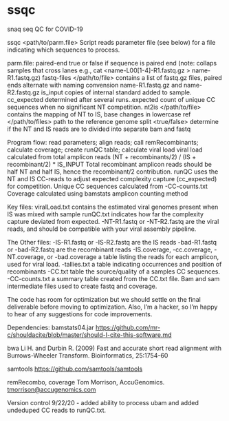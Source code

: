 # ssqc
snaq seq QC for COVID-19

ssqc <path/to/parm.file>
Script reads parameter file (see below) for a file indicating which sequences to process.

parm.file:
  paired-end true or false if sequence is paired end (note: collaps samples that cross lanes e.g., cat <name-L00[1-4]-R1.fastq.gz > name-R1.fastq.gz)
  fastq-files        </path/to/file> contains a list of fastq.gz files, paired ends alternate with naming convension name-R1.fastq.gz and name-R2.fastq.gz
  is_input   <integer> copies of internal standard added to sample.
  cc_expected        <integer> determined after several runs..expected count of unique CC sequences when no significant NT competition.
  nt2is </path/to/file> contains the mapping of NT to IS, base changes in lowercase
  ref </path/to/files> path to the reference genome
  split <true/false> determine if the NT and IS reads are to divided into separate bam and fastq

Program flow: read parameters; align reads; call remRecombinants; calculate coverage; create runQC table; calculate viral load
viral load calculated from total amplicon reads (NT + recombinants/2) / (IS + recombinant/2) * IS_INPUT
  Total recombinant amplicon reads should be half NT and half IS, hence the recombinant/2 contribution.
runQC uses the NT and IS CC-reads to adjust expected complexity capture (cc_expected) for competition.  Unique CC sequences calculated from -CC-counts.txt
Coverage calculated using bamstats amplicon counting method

Key files:
viralLoad.txt contains the estimated viral genomes present when IS was mixed with sample
runQC.txt indicates how far the complexity capture deviated from expected.
<prefix>-NT-R1.fastq or <prefix>-NT-R2.fastq are the viral reads, and should be compatible with your viral assembly pipeline.

The Other files:
-IS-R1.fastq or -IS-R2.fastq are the IS reads
-bad-R1.fastq or -bad-R2.fastq are the recombinant reads
-IS.coverage, -cc.coverage, -NT.coverage, or -bad.coverage a table listing the reads for each amplicon, used for viral load.
-tallies.txt a table indicating occurrences and position of recombinants
-CC.txt table the source/quality of a samples CC sequences.
-CC-counts.txt a summary table created from the CC.txt file.
Bam and sam intermediate files used to create fastq and coverage.

The code has room for optimization but we should settle on the final deliverable before moving to optimization.  Also, I’m a hacker, so I’m happy to hear of any suggestions for code improvements.

Dependencies:
bamstats04.jar
https://github.com/mr-c/shouldacite/blob/master/should-I-cite-this-software.md

bwa
Li H. and Durbin R. (2009) Fast and accurate short read alignment with Burrows-Wheeler Transform. Bioinformatics, 25:1754-60

samtools
https://github.com/samtools/samtools

remRecombo, coverage
Tom Morrison, AccuGenomics.  tmorrison@accugenomics.com

Version control
9/22/20 - added ability to process ubam and added undeduped CC reads to runQC.txt.

